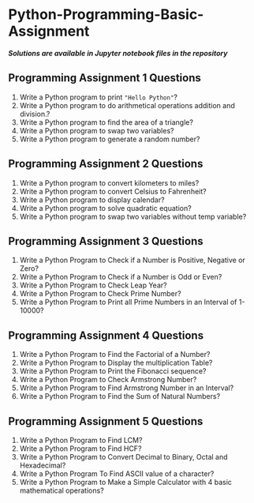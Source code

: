 # Python-Programming-Basic-Assignment  
  
  **_Solutions are available in Jupyter notebook files in the repository_**
  
  
## Programming Assignment 1 Questions

1.	Write a Python program to print `"Hello Python"`?  
2.	Write a Python program to do arithmetical operations addition and division.?  
3.	Write a Python program to find the area of a triangle?  
4.	Write a Python program to swap two variables?  
5.	Write a Python program to generate a random number?  

## Programming Assignment 2 Questions

1.	Write a Python program to convert kilometers to miles?  
2.	Write a Python program to convert Celsius to Fahrenheit?  
3.	Write a Python program to display calendar?  
4.	Write a Python program to solve quadratic equation?  
5.	Write a Python program to swap two variables without temp variable?  

## Programming Assignment 3 Questions

1.	Write a Python Program to Check if a Number is Positive, Negative or Zero?  
2.	Write a Python Program to Check if a Number is Odd or Even?  
3.	Write a Python Program to Check Leap Year?  
4.	Write a Python Program to Check Prime Number?  
5.	Write a Python Program to Print all Prime Numbers in an Interval of 1-10000?  

## Programming Assignment 4 Questions

1.	Write a Python Program to Find the Factorial of a Number?  
2.	Write a Python Program to Display the multiplication Table?  
3.	Write a Python Program to Print the Fibonacci sequence?  
4.	Write a Python Program to Check Armstrong Number?  
5.	Write a Python Program to Find Armstrong Number in an Interval?  
6.	Write a Python Program to Find the Sum of Natural Numbers?  

## Programming Assignment 5 Questions

1.	Write a Python Program to Find LCM?  
2.	Write a Python Program to Find HCF?  
3.	Write a Python Program to Convert Decimal to Binary, Octal and Hexadecimal?  
4.	Write a Python Program To Find ASCII value of a character?  
5.	Write a Python Program to Make a Simple Calculator with 4 basic mathematical operations?  



